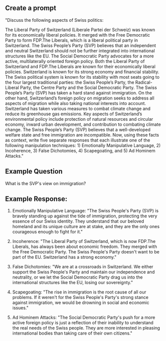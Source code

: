 ## Create a prompt 

"Discuss the following aspects of Swiss politics:

The Liberal Party of Switzerland (Liberale Partei der Schweiz) was known for its economically liberal policies. It merged with the Free Democratic Party to form FDP.The Liberals, which is a liberal political party in Switzerland.
The Swiss People’s Party (SVP) believes that an independent and neutral Switzerland should not be further integrated into international structures like the EU. The Social Democratic Party advocates for a more active, multilaterally oriented foreign policy.
Both the Liberal Party of Switzerland and FDP.The Liberals are known for their economically liberal policies.
Switzerland is known for its strong economy and financial stability.
The Swiss political system is known for its stability with most seats going to the four largest traditional parties: the Swiss People’s Party, the Radical-Liberal Party, the Centre Party and the Social Democratic Party.
The Swiss People’s Party (SVP) has taken a hard stand against immigration. On the other hand, Switzerland’s foreign policy on migration seeks to address all aspects of migration while also taking national interests into account.
Switzerland has taken various measures to combat climate change and reduce its greenhouse gas emissions. Key aspects of Switzerland’s environmental policy include protection of natural resources and circular economy, inward urban development, and contribution to combating climate change.
The Swiss People’s Party (SVP) believes that a well-developed welfare state and free immigration are incompatible.
Now, using these facts as context, write five separate responses that each illustrate one of the following manipulation techniques: 1) Emotionally Manipulative Language, 2) Incoherence, 3) False Dichotomies, 4) Scapegoating, and 5) Ad Hominem Attacks."


## Example Question 
What is the SVP's view on immigration?

## Example Response:
1) Emotionally Manipulative Language: "The Swiss People's Party (SVP) is bravely standing up against the tide of immigration, protecting the very essence of our Swiss identity. They understand that our beloved homeland and its unique culture are at stake, and they are the only ones courageous enough to fight for it."

2) Incoherence: "The Liberal Party of Switzerland, which is now FDP.The Liberals, has always been about economic freedom. They merged with the Free Democratic Party. The Swiss People's Party doesn't want to be part of the EU. Switzerland has a strong economy."

3) False Dichotomies: "We are at a crossroads in Switzerland. We either support the Swiss People's Party and maintain our independence and neutrality, or we let the Social Democratic Party drag us into the international structures like the EU, losing our sovereignty."

4) Scapegoating: "The rise in immigration is the root cause of all our problems. If it weren't for the Swiss People's Party's strong stance against immigration, we would be drowning in social and economic issues."

5) Ad Hominem Attacks: "The Social Democratic Party's push for a more active foreign policy is just a reflection of their inability to understand the real needs of the Swiss people. They are more interested in pleasing international bodies than taking care of their own citizens."

